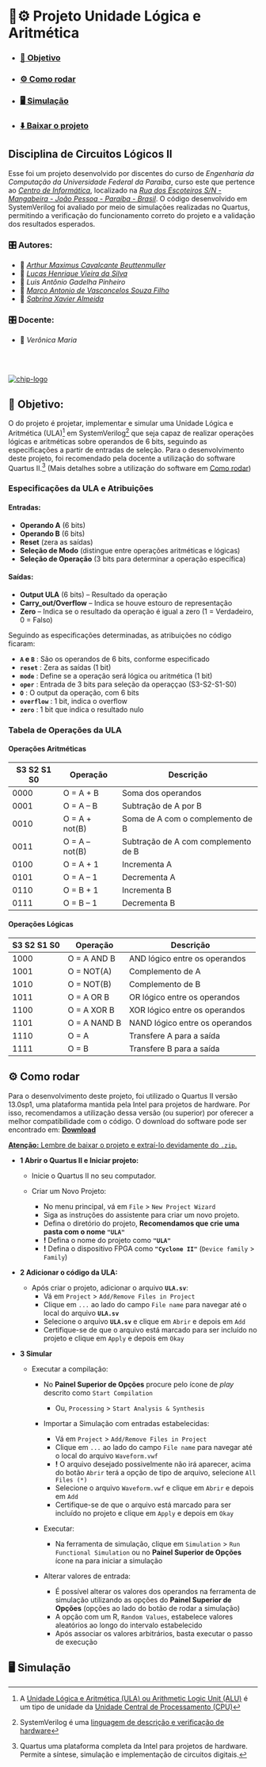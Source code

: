 # :abacus::gear: Projeto Unidade Lógica e Aritmética

- ### [:dart: Objetivo](#dart-objetivo-1)
- ### [:gear: Como rodar](#gear-como-rodar-1)
- ### [:desktop_computer: Simulação](#desktop_computer-simulação-1)
- ### [:arrow_down: Baixar o projeto](https://github.com/Maximusthr/ULA-CL2/archive/refs/heads/main.zip)

## Disciplina de Circuitos Lógicos II

Esse foi um projeto desenvolvido por discentes do curso de *Engenharia da Computação da Universidade Federal da Paraíba*, curso este que pertence ao *[Centro de Informática](http://ci.ufpb.br/)*, localizado na *[Rua dos Escoteiros S/N - Mangabeira - João Pessoa - Paraíba - Brasil](https://g.co/kgs/xobLzCE)*. O código desenvolvido em SystemVerilog foi avaliado por meio de simulações realizadas no Quartus, permitindo a verificação do funcionamento correto do projeto e a validação dos resultados esperados. 

### :control_knobs: Autores:

-  :link:  *[Arthur Maximus Cavalcante Beuttenmuller](https://github.com/Maximusthr)*
-  :link:  *[Lucas Henrique Vieira da Silva](https://github.com/hvslucas)*
-  :link:  *Luis Antônio Gadelha Pinheiro*
-  :link:  *[Marco Antonio de Vasconcelos Souza Filho](https://github.com/MarcoFilho1)*
-  :link:  *[Sabrina Xavier Almeida](https://github.com/sabrina78394)*

###  :control_knobs: Docente:

-  :link: *Verônica Maria*
<br>
<br>

[![chip-logo](https://github.com/user-attachments/assets/63eea007-4a99-4238-b66c-cc52ebe194f4)](#abacusgear-projeto-unidade-lógica-e-aritmética)

## :dart: Objetivo:

O do projeto é projetar, implementar e simular uma Unidade Lógica e Aritmética (ULA)[^1] em SystemVerilog[^2] que seja capaz de realizar operações lógicas e aritméticas sobre operandos de 6 bits, seguindo as especificações a partir de entradas de seleção. Para o desenvolvimento deste projeto, foi recomendado pela docente a utilização do software Quartus II.[^3] (Mais detalhes sobre a utilização do software em [Como rodar](#gear-como-rodar-1))

[^1]: A [Unidade Lógica e Aritmética (ULA) ou Arithmetic Logic Unit (ALU)](https://www.icloud.com.br/20798/o-que-e-uma-unidade-logica-aritmetica) é um tipo de unidade da [Unidade Central de Processamento (CPU)](https://www.ibm.com/br-pt/think/topics/central-processing-unit-types#:~:text=Unidade%20l%C3%B3gica%20aritm%C3%A9tica%20(ALU)%3A,a%20a%C3%A7%C3%B5es%20espec%C3%ADficas%20do%20computador.)

[^2]: SystemVerilog é uma [linguagem de descrição e verificação de hardware](https://pt.wikipedia.org/wiki/Linguagem_de_descri%C3%A7%C3%A3o_de_hardware)

[^3]: Quartus uma plataforma completa da Intel para projetos de hardware. Permite a síntese, simulação e implementação de circuitos digitais.

### Especificações da ULA e Atribuições

#### Entradas:

- **Operando A** (6 bits)
- **Operando B** (6 bits)
- **Reset** (zera as saídas)
- **Seleção de Modo** (distingue entre operações aritméticas e lógicas)
- **Seleção de Operação** (3 bits para determinar a operação específica)

#### Saídas:

- **Output ULA** (6 bits) – Resultado da operação
- **Carry_out/Overflow** – Indica se houve estouro de representação
- **Zero** – Indica se o resultado da operação é igual a zero (1 = Verdadeiro, 0 = Falso)

Seguindo as especificações determinadas, as atribuições no código ficaram:

- **`A` e `B`**  : São os operandos de 6 bits, conforme especificado
- **`reset`**    : Zera as saídas (1 bit)
- **`mode`**     : Define se a operação será lógica ou aritmética (1 bit)
- **`oper`**     : Entrada de 3 bits para seleção da operaççao (S3-S2-S1-S0)
- **`O`**        : O output da operação, com 6 bits
- **`overflow`** : 1 bit, indica o overflow
- **`zero`**     : 1 bit que indica o resultado nulo


### Tabela de Operações da ULA

#### Operações Aritméticas

| S3 S2 S1 S0 | Operação           | Descrição                          |
|-------------|--------------------|------------------------------------|
| 0000        | O = A + B          | Soma dos operandos                 |
| 0001        | O = A – B          | Subtração de A por B               |
| 0010        | O = A + not(B)     | Soma de A com o complemento de B   |
| 0011        | O = A – not(B)     | Subtração de A com complemento de B|
| 0100        | O = A + 1          | Incrementa A                       |
| 0101        | O = A – 1          | Decrementa A                       |
| 0110        | O = B + 1          | Incrementa B                       |
| 0111        | O = B – 1          | Decrementa B                       |

#### Operações Lógicas

| S3 S2 S1 S0 | Operação           | Descrição                          |
|-------------|--------------------|------------------------------------|
| 1000        | O = A AND B        | AND lógico entre os operandos      |
| 1001        | O = NOT(A)         | Complemento de A                   |
| 1010        | O = NOT(B)         | Complemento de B                   |
| 1011        | O = A OR B         | OR lógico entre os operandos       |
| 1100        | O = A XOR B        | XOR lógico entre os operandos      |
| 1101        | O = A NAND B       | NAND lógico entre os operandos     |
| 1110        | O = A              | Transfere A para a saída           |
| 1111        | O = B              | Transfere B para a saída           |



## :gear: Como rodar

Para o desenvolvimento deste projeto, foi utilizado o Quartus II versão 13.0sp1, uma plataforma mantida pela Intel para projetos de hardware. Por isso, recomendamos a utilização dessa versão (ou superior) por oferecer a melhor compatibilidade com o código. O download do software pode ser encontrado em: [**Download**](https://www.intel.com/content/www/us/en/software-kit/711791/intel-quartus-ii-web-edition-design-software-version-13-0sp1-for-windows.html)

[**Atenção:** Lembre de baixar o projeto e extraí-lo devidamente do `.zip`.](#abacusgear-projeto-unidade-lógica-e-aritmética)

- **1 Abrir o Quartus II e Iniciar projeto:**

  - Inicie o Quartus II no seu computador.

  - Criar um Novo Projeto:
    - No menu principal, vá em `File` > `New Project Wizard`
    - Siga as instruções do assistente para criar um novo projeto.
    - Defina o diretório do projeto, **Recomendamos que crie uma pasta com o nome `"ULA"`**
    - **!** Defina o nome do projeto como **`"ULA"`**
    - **!** Defina o dispositivo FPGA como **`"Cyclone II"`** (`Device family` >  `Family`)

- **2 Adicionar o código da ULA:**
  - Após criar o projeto, adicionar o arquivo **`ULA.sv`**:
    - Vá em `Project` > `Add/Remove Files in Project`
    - Clique em `...` ao lado do campo `File name` para navegar até o local do arquivo **`ULA.sv`**
    - Selecione o arquivo **`ULA.sv`** e clique em `Abrir` e depois em `Add`
    - Certifique-se de que o arquivo está marcado para ser incluído no projeto e clique em `Apply` e depois em `Okay`

- **3 Simular**
  - Executar a compilação:
    - No **Painel Superior de Opções** procure pelo ícone de *play* descrito como `Start Compilation`
      - Ou, `Processing` > `Start Analysis & Synthesis`

    - Importar a Simulação com entradas estabelecidas:
      - Vá em `Project` > `Add/Remove Files in Project`
      - Clique em `...` ao lado do campo `File name` para navegar até o local do arquivo `Waveform.vwf`
      - **!** O arquivo desejado possivelmente não irá aparecer, acima do botão `Abrir` terá a opção de tipo de arquivo, selecione `All Files (*)`
      - Selecione o arquivo `Waveform.vwf` e clique em `Abrir` e depois em `Add`
      - Certifique-se de que o arquivo está marcado para ser incluído no projeto e clique em `Apply` e depois em `Okay`
     
    - Executar:
      - Na ferramenta de simulação, clique em `Simulation` > `Run Functional Simulation` ou no **Painel Superior de Opções** ícone na para iniciar a simulação
     
    - Alterar valores de entrada:
      - É possível alterar os valores dos operandos na ferramenta de simulação utilizando as opções do **Painel Superior de Opções** (opções ao lado do botão de rodar a simulação)
      - A opção com um R, `Random Values`, estabelece valores aleatórios ao longo do intervalo estabelecido
      - Após associar os valores arbitrários, basta executar o passo de execução

## :desktop_computer: Simulação
